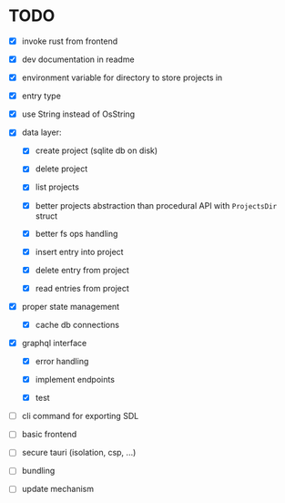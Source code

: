# TODO

* [x] invoke rust from frontend

* [x] dev documentation in readme

* [x] environment variable for directory to store projects in

* [x] entry type

* [x] use String instead of OsString

* [x] data layer: 

  - [x] create project (sqlite db on disk)

  - [x] delete project  

  - [x] list projects  

  - [x] better projects abstraction than procedural API with 
    `ProjectsDir` struct

  - [x] better fs ops handling

  - [x] insert entry into project

  - [x] delete entry from project

  - [x] read entries from project

* [x] proper state management

  - [x] cache db connections

* [x] graphql interface

  - [x] error handling
 
  - [x] implement endpoints

  - [x] test  

* [ ] cli command for exporting SDL

* [ ] basic frontend

* [ ] secure tauri (isolation, csp, ...)

* [ ] bundling

* [ ] update mechanism
